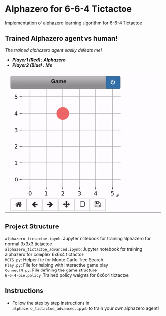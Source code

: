 # Alphazero for 6-6-4 Tictactoe
Implementation of alphazero learning algorithm for 6-6-4 Tictactoe

## Trained Alphazero agent vs human!

*The trained alphazero agent easily defeats me!*   
* ***Player1 (Red) : Alphazero*** 
* ***Player2 (Blue) : Me*** 

![alphazero_vs_human](images/trained_agent_vs_human)


## Project Structure

`alphazero_tictactoe.ipynb`: Jupyter notebook for training alphazero for normal 3x3x3 tictactoe  
`alphazero_tictactoe_advanced.ipynb`: Jupyter notebook for training alphazero for complex 6x6x4 tictactoe  
`MCTS.py`: Helper file for Monte Carlo Tree Search  
`Play.py`: File for helping with interactive game play    
`ConnectN.py`: File defining the game structure  
`6-6-4-pie.policy`: Trained policy weights for 6x6x4 tictactoe

## Instructions

* Follow the step by step instructions in `alphazero_tictactoe_advanced.ipynb` to train your own alphazero agent!
